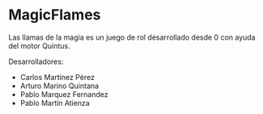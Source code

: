 # MagicFlames
Las llamas de la magia es un juego de rol desarrollado desde 0 con ayuda del motor Quintus.

Desarrolladores:
  - Carlos Martínez Pérez
  - Arturo Marino Quintana
  - Pablo Marquez Fernandez
  - Pablo Martín Atienza
